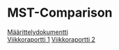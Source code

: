 # MST-Comparison

[Määrittelydokumentti](https://github.com/rpulkka/MST-Comparison/blob/master/documentation/maarittelydokumentti.md)<br/>
[Viikkoraportti 1](https://github.com/rpulkka/MST-Comparison/blob/master/documentation/viikkoraportti1.md)
[Viikkoraportti 2](https://github.com/rpulkka/MST-Comparison/blob/master/documentation/viikkoraportti2.md)
